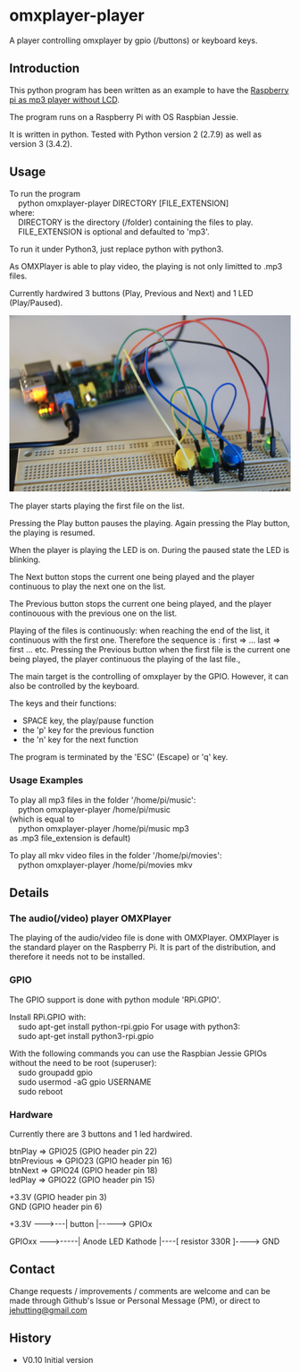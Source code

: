 # omxplayer-player

A player controlling omxplayer by gpio (/buttons) or keyboard keys.

## Introduction

This python program has been written as an example to have the [Raspberry pi as mp3 player without LCD](https://www.raspberrypi.org/forums/viewtopic.php?f=63&t=168392).

The program runs on a Raspberry Pi with OS Raspbian Jessie.

It is written in python. Tested with Python version 2 (2.7.9) as well as version 3 (3.4.2).

## Usage

To run the program<br>
&nbsp;&nbsp;&nbsp;&nbsp;python omxplayer-player DIRECTORY [FILE_EXTENSION]<br>
where:<br>
&nbsp;&nbsp;&nbsp;&nbsp;DIRECTORY is the directory (/folder) containing the files to play.<br> 
&nbsp;&nbsp;&nbsp;&nbsp;FILE_EXTENSION is optional and defaulted to 'mp3'.<br> 

To run it under Python3, just replace python with python3.

As OMXPlayer is able to play video, the playing is not only limitted to .mp3 files. 

Currently hardwired 3 buttons (Play, Previous and Next) and 1 LED (Play/Paused).

![Photo of the breadboard setup](https://github.com/jehutting/omxplayer-player/raw/master/image-1.jpg)


The player starts playing the first file on the list.

Pressing the Play button pauses the playing. Again pressing the Play button, the playing is resumed.

When the player is playing the LED is on. During the paused state the LED is blinking.

The Next button stops the current one being played and the player continuous to play the next one on the list.

The Previous button stops the current one being played, and the player continouous with the previous one on the list.

Playing of the files is continuously: when reaching the end of the list, it continuous with the first one.
Therefore the sequence is : first => ... last => first ... etc.
Pressing the Previous button when the first file is the current one being played, 
the player continuous the playing of the last file., 

The main target is the controlling of omxplayer by the GPIO. However, it can also be controlled by the keyboard.

The keys and their functions:<br>
- SPACE key, the play/pause function<br>
- the 'p' key for the previous function<br>
- the 'n' key for the next function<br>

The program is terminated by the 'ESC' (Escape) or 'q' key.

### Usage Examples

To play all mp3 files in the folder '/home/pi/music':<br>
&nbsp;&nbsp;&nbsp;&nbsp;python omxplayer-player /home/pi/music<br>
(which is equal to<br>
&nbsp;&nbsp;&nbsp;&nbsp;python omxplayer-player /home/pi/music mp3<br>
as .mp3 file_extension is default)

To play all mkv video files in the folder '/home/pi/movies':<br>
&nbsp;&nbsp;&nbsp;&nbsp;python omxplayer-player /home/pi/movies mkv<br>

## Details

### The audio(/video) player OMXPlayer

The playing of the audio/video file is done with OMXPlayer.
OMXPlayer is the standard player on the Raspberry Pi. It is part of the distribution, and therefore it needs not to be installed.


### GPIO

The GPIO support is done with python module 'RPi.GPIO'.

Install RPi.GPIO with:<br>
&nbsp;&nbsp;&nbsp;&nbsp;sudo apt-get install python-rpi.gpio
For usage with python3:<br>
&nbsp;&nbsp;&nbsp;&nbsp;sudo apt-get install python3-rpi.gpio

With the following commands you can use the Raspbian Jessie GPIOs without the need to be root (superuser):<br>
&nbsp;&nbsp;&nbsp;&nbsp;sudo groupadd gpio<br>
&nbsp;&nbsp;&nbsp;&nbsp;sudo usermod -aG gpio USERNAME<br>
&nbsp;&nbsp;&nbsp;&nbsp;sudo reboot<br>


### Hardware

Currently there are 3 buttons and 1 led hardwired.

btnPlay => GPIO25 (GPIO header pin 22)<br>
btnPrevious => GPIO23 (GPIO header pin 16)<br>
btnNext => GPIO24 (GPIO header pin 18)<br>
ledPlay => GPIO22 (GPIO header pin 15)<br>


+3.3V (GPIO header pin 3)<br>
GND (GPIO header pin 6)

+3.3V --->---| button |-----> GPIOx

GPIOxx --->-----| Anode  LED  Kathode |----[ resistor 330R ]----> GND


## Contact

Change requests / improvements / comments are welcome and can be made through Github's Issue or Personal Message (PM), or direct to jehutting@gmail.com  


## History
* V0.10 Initial version
